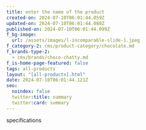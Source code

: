 ```yaml
---
title: enter the name of the product
created-on: 2024-07-10T06:01:44.059Z
updated-on: 2024-07-10T06:01:44.080Z
published-on: 2024-07-10T06:01:44.099Z
f_bg-image:
  url: /assets/images/l-incomparable-slide-1.jpeg
f_category-2: cms/product-category/chocolate.md
f_brands-type-2:
  - cms/brands/choco-chatty.md
f_is-home-page-featured: false
tags: all-products
layout: "[all-products].html"
date: 2024-07-10T06:01:44.121Z
seo:
  noindex: false
  twitter:title: summary
  twitter:card: summary
---
```

s﻿pecifications